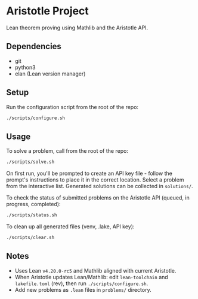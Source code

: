 # Aristotle Project

Lean theorem proving using Mathlib and the Aristotle API.

## Dependencies

- git
- python3
- elan (Lean version manager)

## Setup

Run the configuration script from the root of the repo:
```bash
./scripts/configure.sh
```

## Usage

To solve a problem, call from the root of the repo:
```bash
./scripts/solve.sh
```

On first run, you'll be prompted to create an API key file - follow the prompt's instructions to place it in the correct location. Select a problem from the interactive list. Generated solutions can be collected in `solutions/`.

To check the status of submitted problems on the Aristotle API (queued, in progress, completed):
```bash
./scripts/status.sh
```

To clean up all generated files (venv, .lake, API key):
```bash
./scripts/clear.sh
```

## Notes

- Uses Lean `v4.20.0-rc5` and Mathlib aligned with current Aristotle.
- When Aristotle updates Lean/Mathlib: edit `lean-toolchain` and `lakefile.toml` (rev), then run `./scripts/configure.sh`.
- Add new problems as `.lean` files in `problems/` directory.
